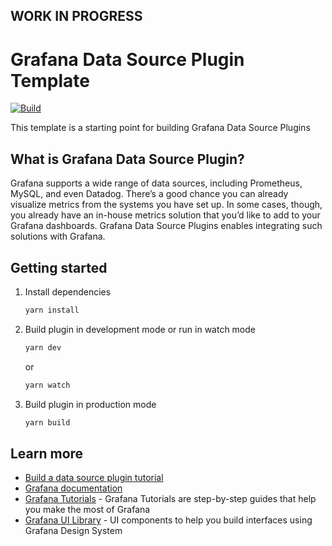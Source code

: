 ## WORK IN PROGRESS ##

# Grafana Data Source Plugin Template

[![Build](https://github.com/grafana/grafana-starter-datasource/workflows/CI/badge.svg)](https://github.com/grafana/grafana-starter-datasource/actions?query=workflow%3A%22CI%22)

This template is a starting point for building Grafana Data Source Plugins

## What is Grafana Data Source Plugin?

Grafana supports a wide range of data sources, including Prometheus, MySQL, and even Datadog. There’s a good chance you can already visualize metrics from the systems you have set up. In some cases, though, you already have an in-house metrics solution that you’d like to add to your Grafana dashboards. Grafana Data Source Plugins enables integrating such solutions with Grafana.

## Getting started

1. Install dependencies

   ```bash
   yarn install
   ```

2. Build plugin in development mode or run in watch mode

   ```bash
   yarn dev
   ```

   or

   ```bash
   yarn watch
   ```

3. Build plugin in production mode

   ```bash
   yarn build
   ```

## Learn more

- [Build a data source plugin tutorial](https://grafana.com/tutorials/build-a-data-source-plugin)
- [Grafana documentation](https://grafana.com/docs/)
- [Grafana Tutorials](https://grafana.com/tutorials/) - Grafana Tutorials are step-by-step guides that help you make the most of Grafana
- [Grafana UI Library](https://developers.grafana.com/ui) - UI components to help you build interfaces using Grafana Design System
